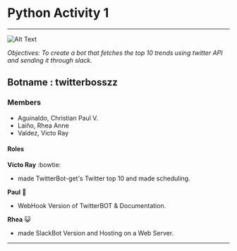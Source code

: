 # Python Activity 1
--------

![Alt Text](http://www.nirg.net/images/twython1.jpg)

*Objectives: To create a bot that fetches the top 10 trends using twitter API and sending it through slack.*
## Botname : __twitterbosszz__
### Members
 * Aguinaldo, Christian Paul V.
 * Laiño, Rhea Anne 
 * Valdez, Victo Ray
 

#### Roles

__Victo Ray__  :bowtie:

* made TwitterBot-get's Twitter top 10 and made scheduling. 

__Paul__ :eyes:

* WebHook Version of TwitterBOT & Documentation.

__Rhea__   :smiley_cat:

* made SlackBot Version and Hosting on a Web Server.

----------------------------
